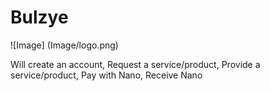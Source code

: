 # Bulzye

![Image] (Image/logo.png)


Will create an account, Request a service/product, Provide a service/product, Pay with Nano, Receive Nano
